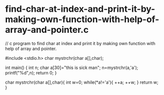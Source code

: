 # find-char-at-index-and-print-it-by-making-own-function-with-help-of-array-and-pointer.c

// c program to find char at index and print it by making own function with help of array and pointer.

#include <stdio.h>
char mystrchr(char a[],char);

int main() {
    int n;
    char a[30]="this is sick man";
    n=mystrchr(a,'a');
    printf("%d",n);
    return 0;
}

  char mystrchr(char a[],char){
    int w=0;
    while(*a!='a'){
        ++a;
        ++w;
    }
    return w;
}
